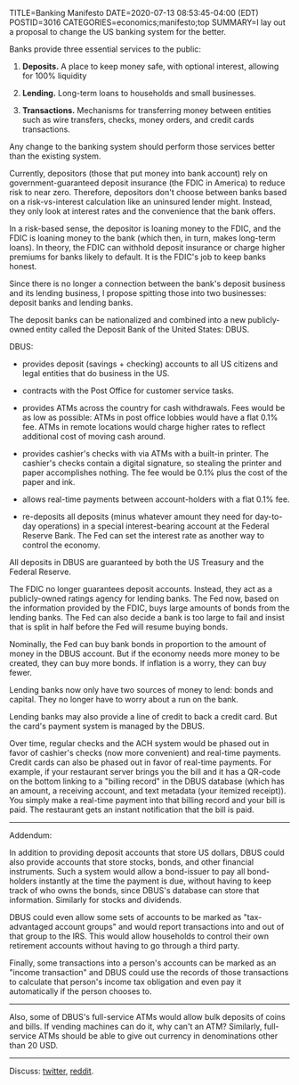 TITLE=Banking Manifesto
DATE=2020-07-13 08:53:45-04:00 (EDT)
POSTID=3016
CATEGORIES=economics;manifesto;top
SUMMARY=I lay out a proposal to change the US banking system for the better.


Banks provide three essential services to the public:

 1. **Deposits.** A place to keep money safe, with optional interest, allowing for 100% liquidity

 2. **Lending.** Long-term loans to households and small businesses.

 3. **Transactions.** Mechanisms for transferring money between entities such as wire transfers, checks, money orders, and credit cards transactions.

Any change to the banking system should perform those services better than the existing system.

Currently, depositors (those that put money into bank account) rely on government-guaranteed deposit insurance (the FDIC in America) to reduce risk to near zero.  Therefore, depositors don't choose between banks based on a risk-vs-interest calculation like an uninsured lender might. Instead, they only look at interest rates and the convenience that the bank offers.

In a risk-based sense, the depositor is loaning money to the FDIC, and the FDIC is loaning money to the bank (which then, in turn, makes long-term loans). In theory, the FDIC can withhold deposit insurance or charge higher premiums for banks likely to default.  It is the FDIC's job to keep banks honest.

Since there is no longer a connection between the bank's deposit business and its lending business, I propose spitting those into two businesses: deposit banks and lending banks.

The deposit banks can be nationalized and combined into a new publicly-owned entity called the Deposit Bank of the United States: DBUS.

DBUS:

  * provides deposit (savings + checking) accounts to all US citizens and legal entities that do business in the US.

  * contracts with the Post Office for customer service tasks.

  * provides ATMs across the country for cash withdrawals.  Fees would be as low as possible: ATMs in post office lobbies would have a flat 0.1% fee.  ATMs in remote locations would charge higher rates to reflect additional cost of moving cash around.

  * provides cashier's checks with via ATMs with a built-in printer. The cashier's checks contain a digital signature, so stealing the printer and paper accomplishes nothing. The fee would be 0.1% plus the cost of the paper and ink.

  * allows real-time payments between account-holders with a flat 0.1% fee.

  * re-deposits all deposits (minus whatever amount they need for day-to-day operations) in a special interest-bearing account at the Federal Reserve Bank. The Fed can set the interest rate as another way to control the economy.

All deposits in DBUS are guaranteed by both the US Treasury and the Federal Reserve.

The FDIC no longer guarantees deposit accounts. Instead, they act as a publicly-owned ratings agency for lending banks.  The Fed now, based on the information provided by the FDIC, buys large amounts of bonds from the lending banks.  The Fed can also decide a bank is too large to fail and insist that is split in half before the Fed will resume buying bonds.

Nominally, the Fed can buy bank bonds in proportion to the amount of money in the DBUS account.  But if the economy needs more money to be created, they can buy more bonds.  If inflation is a worry, they can buy fewer.

Lending banks now only have two sources of money to lend: bonds and capital.  They no longer have to worry about a run on the bank.

Lending banks may also provide a line of credit to back a credit card.  But the card's payment system is managed by the DBUS.

Over time, regular checks and the ACH system would be phased out in favor of cashier's checks (now more convenient) and real-time payments.  Credit cards can also be phased out in favor of real-time payments.  For example, if your restaurant server brings you the bill and it has a QR-code on the bottom linking to a "billing record" in the DBUS database (which has an amount, a receiving account, and text metadata (your itemized receipt)).  You simply make a real-time payment into that billing record and your bill is paid.  The restaurant gets an instant notification that the bill is paid.

* * *

Addendum:

In addition to providing deposit accounts that store US dollars, DBUS could also provide accounts that store stocks, bonds, and other financial instruments.  Such a system would allow a bond-issuer to pay all bond-holders instantly at the time the payment is due, without having to keep track of who owns the bonds, since DBUS's database can store that information.  Similarly for stocks and dividends.

DBUS could even allow some sets of accounts to be marked as "tax-advantaged account groups" and would report transactions into and out of that group to the IRS. This would allow households to control their own retirement accounts without having to go through a third party.

Finally, some transactions into a person's accounts can be marked as an "income transaction" and DBUS could use the records of those transactions to calculate that person's income tax obligation and even pay it automatically if the person chooses to.

* * *

Also, some of DBUS's full-service ATMs would allow bulk deposits of coins and bills.  If vending machines can do it, why can't an ATM?  Similarly, full-service ATMs should be able to give out currency in denominations other than 20 USD.


* * *

Discuss: [twitter](https://twitter.com/halcanary/status/1282663803990220803), [reddit](https://www.reddit.com/user/hwc/comments/hrn0uu/banking_manifesto/).
